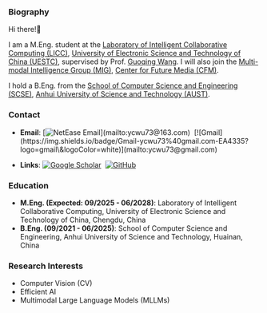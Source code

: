 ### Biography


Hi there!👋

I am a M.Eng. student at the [Laboratory of Intelligent Collaborative Computing (LICC)](https://icct.uestc.edu.cn/index.htm), [University of Electronic Science and Technology of China (UESTC)](https://www.uestc.edu.cn/), supervised by Prof. [Guoqing Wang](https://faculty.uestc.edu.cn/wangguoqing2/zh_CN/index.htm). I will also join the [Multi-modal Intelligence Group (MIG)](https://mig-uestc-lab.github.io/), [Center for Future Media (CFM)](https://cfm.uestc.edu.cn/).

I hold a B.Eng. from the [School of Computer Science and Engineering (SCSE)](https://jsj.aust.edu.cn/), [Anhui University of Science and Technology (AUST)](https://www.aust.edu.cn/).  


### Contact

* **Email**: [![NetEase Email](https://img.shields.io/badge/NetEase-ycwu73%40163.com-BE3038?logo=data\:image/svg+xml;base64,...)](mailto:ycwu73@163.com)  [![Gmail](https://img.shields.io/badge/Gmail-ycwu73%40gmail.com-EA4335?logo=gmail\&logoColor=white)](mailto:ycwu73@gmail.com)

* **Links**: [![Google Scholar](https://img.shields.io/badge/Google%20Scholar-4285F4?logo=googlescholar\&logoColor=white)](https://scholar.google.com/citations?user=65tbx9UAAAAJ&hl=en)  [![GitHub](https://img.shields.io/badge/GitHub-181717?logo=github\&logoColor=white)](https://github.com/yuchenwu73/)


### Education

* **M.Eng. (Expected: 09/2025 - 06/2028)**: Laboratory of Intelligent Collaborative Computing, University of Electronic Science and Technology of China, Chengdu, China
* **B.Eng. (09/2021 - 06/2025)**: School of Computer Science and Engineering, Anhui University of Science and Technology, Huainan, China


### Research Interests

* Computer Vision (CV)
* Efficient AI
* Multimodal Large Language Models (MLLMs)




